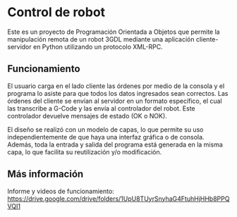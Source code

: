 # Control de robot
Este es un proyecto de Programación Orientada a Objetos que permite la manipulación remota de un robot 3GDL mediante una aplicación cliente-servidor en Python utilizando un protocolo XML-RPC.

## Funcionamiento

El usuario carga en el lado cliente las órdenes por medio de la consola y el programa lo asiste para que todos los datos ingresados sean correctos. Las órdenes del cliente se envían al servidor en un formato específico, el cual las transcribe a G-Code y las envía al controlador del robot. Este controlador devuelve mensajes de estado (OK o NOK).

El diseño se realizó con un modelo de capas, lo que permite su uso independientemente de que haya una interfaz gráfica o de consola. Además, toda la entrada y salida del programa está generada en la misma capa, lo que facilita su reutilización y/o modificación.

## Más información 

Informe y videos de funcionamiento: https://drive.google.com/drive/folders/1UpU8TUyrSnyhaG4FtuhHjHHb8PPQVQI1
